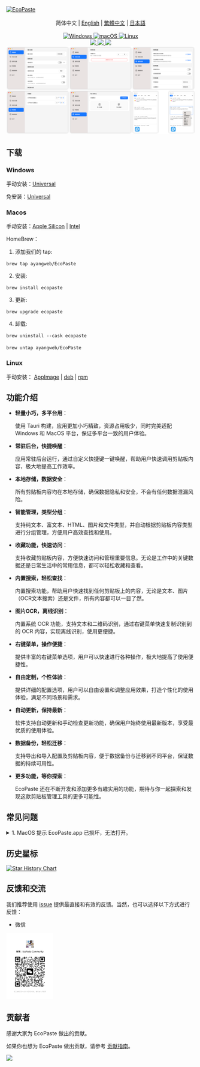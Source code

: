 <a href="https://github.com/ayangweb/EcoPaste">
  <img src="https://socialify.git.ci/ayangweb/EcoPaste/image?description=1&descriptionEditable=%E9%80%82%E7%94%A8%E4%BA%8E%20MacOS%20%E5%92%8C%20Windows%20%E7%9A%84%E5%BC%80%E6%BA%90%E7%9A%84%E5%89%AA%E8%B4%B4%E6%9D%BF%E7%AE%A1%E7%90%86%E5%B7%A5%E5%85%B7%E3%80%82&font=Source%20Code%20Pro&forks=1&issues=1&logo=https%3A%2F%2Fgithub.com%2Fayangweb%2FEcoPaste%2Fblob%2Fmaster%2Fpublic%2Flogo.png%3Fraw%3Dtrue&name=1&owner=1&pattern=Floating%20Cogs&pulls=1&stargazers=1&theme=Auto" alt="EcoPaste" />
</a>

<div align="center">
  <br/>
  <div>
      简体中文 | <a href="./README.md">English</a> | <a href="./README.zh-TW.md">繁體中文</a> | <a href="./README.ja-JP.md">日本語</a>
  </div>
  <br/>
    
  <a href="https://github.com/ayangweb/EcoPaste/releases/latest">
    <img
      alt="Windows"
      src="https://img.shields.io/badge/-Windows-blue?style=flat-square&logo=windows&logoColor=white"
    />
  </a >  
  <a href="https://github.com/ayangweb/EcoPaste/releases/latest">
    <img
      alt="macOS"
      src="https://img.shields.io/badge/-MacOS-black?style=flat-square&logo=apple&logoColor=white"
    />
  </a >
  <a href="https://github.com/ayangweb/EcoPaste/releases/latest">
    <img 
      alt="Linux"
      src="https://img.shields.io/badge/-Linux-yellow?style=flat-square&logo=linux&logoColor=white" 
    />
  </a>

  <div>
    <a href="https://github.com/ayangweb/EcoPaste/blob/master/LICENSE">
      <img
        src="https://img.shields.io/github/license/ayangweb/EcoPaste?style=flat-square"
      />
    </a >
    <a href="https://github.com/ayangweb/EcoPaste/releases/latest">
      <img
        src="https://img.shields.io/github/package-json/v/ayangweb/EcoPaste?style=flat-square"
      />
    </a >
    <a href="https://github.com/ayangweb/EcoPaste/releases">
      <img
        src="https://img.shields.io/github/downloads/ayangweb/EcoPaste/total?style=flat-square"
      />  
    </a >
  </div>

  <picture>
    <source media="(prefers-color-scheme: dark)" srcset="./images/app-dark.zh-CN.png" />
    <source media="(prefers-color-scheme: light)" srcset="./images/app-light.zh-CN.png" />
    <img src="./images/app-light.zh-CN.png" />
  </picture>
</div>

## 下载

### Windows

手动安装：[Universal](https://mirror.ghproxy.com/https://github.com/ayangweb/EcoPaste/releases/download/v0.0.5/EcoPaste_0.0.5_x64_zh-CN.msi)

免安装：[Universal](https://mirror.ghproxy.com/https://github.com/ayangweb/EcoPaste/releases/download/v0.0.6/EcoPaste_0.0.6_Windows_x64_Portable.zip)

### Macos

手动安装：[Apple Silicon](https://mirror.ghproxy.com/https://github.com/ayangweb/EcoPaste/releases/download/v0.0.5/EcoPaste_0.0.5_aarch64.dmg) | [Intel](https://mirror.ghproxy.com/https://github.com/ayangweb/EcoPaste/releases/download/v0.0.5/EcoPaste_0.0.5_x64.dmg)

HomeBrew：

1. 添加我们的 tap:
```shell
brew tap ayangweb/EcoPaste
```

2. 安装:
```shell
brew install ecopaste
```

3. 更新:
```shell
brew upgrade ecopaste
```

4. 卸载:
```shell
brew uninstall --cask ecopaste

brew untap ayangweb/EcoPaste
```

### Linux

手动安装： [AppImage](https://mirror.ghproxy.com/https://github.com/ayangweb/EcoPaste/releases/download/v0.0.6/eco-paste_0.0.6_amd64.AppImage) | [deb](https://mirror.ghproxy.com/https://github.com/ayangweb/EcoPaste/releases/download/v0.0.6/eco-paste_0.0.6_amd64.deb) | [rpm](https://mirror.ghproxy.com/https://github.com/ayangweb/EcoPaste/releases/download/v0.0.6/eco-paste-0.0.6-1.x86_64.rpm)

## 功能介绍

- **轻量小巧，多平台用**：
  
  使用 Tauri 构建，应用更加小巧精致，资源占用极少，同时完美适配 Windows 和 MacOS 平台，保证多平台一致的用户体验。

- **常驻后台，快捷唤醒**：

  应用常驻后台运行，通过自定义快捷键一键唤醒，帮助用户快速调用剪贴板内容，极大地提高工作效率。

- **本地存储，数据安全**：

  所有剪贴板内容均在本地存储，确保数据隐私和安全，不会有任何数据泄漏风险。

- **智能管理，类型分组**：

  支持纯文本、富文本、HTML、图片和文件类型，并自动根据剪贴板内容类型进行分组管理，方便用户高效查找和使用。

- **收藏功能，快速访问**：

  支持收藏剪贴板内容，方便快速访问和管理重要信息。无论是工作中的关键数据还是日常生活中的常用信息，都可以轻松收藏和查看。

- **内置搜索，轻松查找**：

  内置搜索功能，帮助用户快速找到任何剪贴板上的内容，无论是文本、图片（OCR文本搜索）还是文件，所有内容都可以一目了然。

- **图片OCR，离线识别**：

  内置系统 OCR 功能，支持文本和二维码识别，通过右键菜单快速复制识别到的 OCR 内容，实现离线识别，使用更便捷。

- **右键菜单，操作便捷**：

  提供丰富的右键菜单选项，用户可以快速进行各种操作，极大地提高了使用便捷性。

- **自由定制，个性体验**：

  提供详细的配置选项，用户可以自由设置和调整应用效果，打造个性化的使用体验，满足不同场景和需求。

- **自动更新，保持最新**：

  软件支持自动更新和手动检查更新功能，确保用户始终使用最新版本，享受最优质的使用体验。

- **数据备份，轻松迁移**：

  支持导出和导入配置及剪贴板内容，便于数据备份与迁移到不同平台，保证数据的持续可用性。

- **更多功能，等你探索**：

  EcoPaste 还在不断开发和添加更多有趣实用的功能，期待与你一起探索和发现这款剪贴板管理工具的更多可能性。

## 常见问题

<details>
<summary>1. MacOS 提示 EcoPaste.app 已损坏，无法打开。</summary>

<picture>
  <source media="(prefers-color-scheme: dark)" srcset="./images/damaged-dark.zh-CN.png" />
  <source media="(prefers-color-scheme: light)" srcset="./images/damaged-light.zh-CN.png" />
  <img src="./images/damaged-light.zh-CN.png" />
</picture>

在终端窗口输入以下命令，按回车键后输入系统密码并再次按回车键即可。

```bash
sudo xattr -r -d com.apple.quarantine /Applications/EcoPaste.app
```

</details>

## 历史星标

<a href="https://star-history.com/#ayangweb/EcoPaste&Date">

 <picture>
   <source media="(prefers-color-scheme: dark)" srcset="https://api.star-history.com/svg?repos=ayangweb/EcoPaste&type=Date&theme=dark" />
   <source media="(prefers-color-scheme: light)" srcset="https://api.star-history.com/svg?repos=ayangweb/EcoPaste&type=Date" />
   <img alt="Star History Chart" src="https://api.star-history.com/svg?repos=ayangweb/EcoPaste&type=Date" />
 </picture>
</a>

## 反馈和交流

我们推荐使用 [issue](https://github.com/ayangweb/EcoPaste/issues) 提供最直接和有效的反馈。当然，也可以选择以下方式进行反馈：

- 微信

<img width="25%" src="./images/wechat.png" />

## 贡献者

感谢大家为 EcoPaste 做出的贡献。

如果你也想为 EcoPaste 做出贡献，请参考 [贡献指南](./.github/CONTRIBUTING.zh-CN.md)。

<a href="https://github.com/ayangweb/EcoPaste/graphs/contributors">
  <img src="https://contrib.rocks/image?repo=ayangweb/EcoPaste" />
</a>
